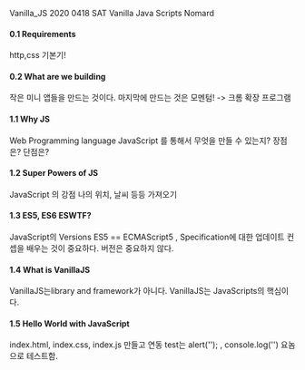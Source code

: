Vanilla_JS
2020 0418 SAT Vanilla Java Scripts Nomard

#### 0.1 Requirements
http,css 기본기!

#### 0.2 What are we building
작은 미니 앱들을 만드는 것이다.
마지막에 만드는 것은 모멘텀! -> 크롬 확장 프로그램

#### 1.1 Why JS
Web Programming language
JavaScript 를 통해서 무엇을 만들 수 있는지? 장점은? 단점은?

#### 1.2 Super Powers of JS
JavaScript 의 강점
나의 위치, 날씨 등등 가져오기

#### 1.3 ES5, ES6 ESWTF?
JavaScript의 Versions
ES5 == ECMAScript5 , Specification에 대한 업데이트
컨셉을 배우는 것이 중요하다. 버전은 중요하지 않다.

#### 1.4 What is VanillaJS
VanillaJS는library and framework가 아니다. 
VanillaJS는 JavaScripts의 핵심이다.

#### 1.5 Hello World with JavaScript
index.html, index.css, index.js 만들고 연동
test는 alert(''); , console.log('') 요놈으로 테스트함.



















